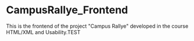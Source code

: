 # CampusRallye_Frontend
This is the frontend of the project "Campus Rallye" developed in the course HTML/XML and Usability.TEST

